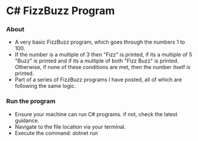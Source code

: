 # C# FizzBuzz Program

### About

- A very basic FizzBuzz program, which goes through the numbers 1 to 100.
- If the number is a multiple of 3 then "Fizz" is printed, if its a multiple of 5 "Buzz" is printed and if its a multiple of both "Fizz Buzz" is printed. Otherwise, if none of these conditions are met, then the number itself is printed.
- Part of a series of FizzBuzz programs I have posted, all of which are following the same logic.

### Run the program

- Ensure your machine can run C# programs. if not, check the latest guidance.
- Navigate to the file location via your terminal.
- Execute the command: dotnet run
